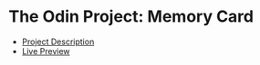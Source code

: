 # The Odin Project: Memory Card

- [Project Description](https://www.theodinproject.com/paths/full-stack-javascript/courses/javascript/lessons/memory-card)
- [Live Preview](https://yagopajarino.github.io/top-memoryCard/)
